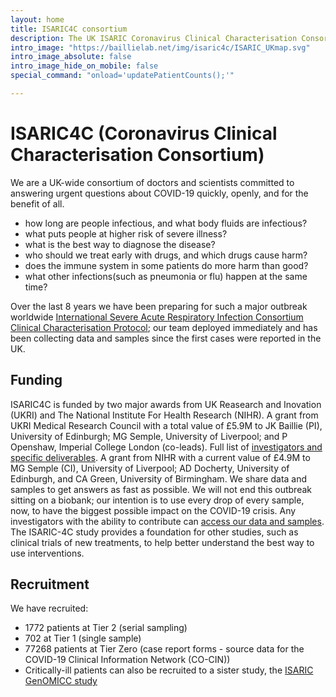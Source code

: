 ```yaml
---
layout: home
title: ISARIC4C consortium
description: The UK ISARIC Coronavirus Clinical Characterisation Consortium.
intro_image: "https://baillielab.net/img/isaric4c/ISARIC_UKmap.svg"
intro_image_absolute: false
intro_image_hide_on_mobile: false
special_command: "onload='updatePatientCounts();'"

---
```


# ISARIC4C (Coronavirus Clinical Characterisation Consortium)

We are a UK-wide consortium of doctors and scientists committed to answering urgent questions about COVID-19 quickly, openly, and for the benefit of all.

- how long are people infectious, and what body fluids are infectious?
- what puts people at higher risk of severe illness?
- what is the best way to diagnose the disease?
- who should we treat early with drugs, and which drugs cause harm?
- does the immune system in some patients do more harm than good?
- what other infections(such as pneumonia or flu) happen at the same time?


Over the last 8 years we have been preparing for such a major outbreak worldwide [International Severe Acute Respiratory Infection Consortium Clinical Characterisation Protocol](https://isaric.net/ccp); our team deployed immediately and has been collecting data and samples since the first cases were reported in the UK.

## Funding

ISARIC4C is funded by two major awards from UK Reasearch and Inovation (UKRI) and The National Institute For Health Research (NIHR).
A grant from UKRI Medical Research Council with a total value of £5.9M to JK Baillie (PI), University of Edinburgh; MG Semple, University of Liverpool; and P Openshaw, Imperial College London (co-leads). Full list of [investigators and specific deliverables](about/structure).
A grant from NIHR with a current value of £4.9M to MG Semple (CI), University of Liverpool; AD Docherty, University of Edinburgh, and CA Green, University of Birmingham.
We share data and samples to get answers as fast as possible. We will not end this outbreak sitting on a biobank; our intention is to use every drop of every sample, now, to have the biggest possible impact on the COVID-19 crisis. Any investigators with the ability to contribute can [access our data and samples](sample_access). The ISARIC-4C study provides a foundation for other studies, such as clinical trials of new treatments, to help better understand the best way to use interventions.

## Recruitment


<span id="date">We</span> have recruited:
- <span id="num-tier-2">1772</span> patients at Tier 2 (serial sampling)
- <span id="num-tier-1">702</span> at Tier 1 (single sample)
- <span id="num-tier-0">77268</span> patients at Tier Zero (case report forms - source data for the COVID-19 Clinical Information Network (CO-CIN))
- Critically-ill patients can also be recruited to a sister study, the [ISARIC GenOMICC study](https://genomicc.org) 

<script>
    function updatePatientCounts(){
        const format = x => x.toString().replace(/\B(?=(\d{3})+(?!\d))/g, ",");

        fetch("https://raw.githubusercontent.com/SurgicalInformatics/ccp_recruitment_flat_file/master/ccp_recruit_daily.csv")
        .then(res => res.text())
        .then(res => {
            const [fieldLine, valueLine] = res.split('\n');
            const fields = fieldLine.split(',');
            const values = valueLine.split(',');
            let data = {};
            for (let i=0; i<fields.length; i++){
                data[fields[i]] = values[i];
            }
            
            document.getElementById("date").innerText = "As of " + data["date_last_run"].split("T")[0] + ", we";
            document.getElementById("num-tier-0").innerText = format(data["n_tier0"]);
            document.getElementById("num-tier-1").innerText = format(data["n_tier1"]);
            document.getElementById("num-tier-2").innerText = format(data["n_tier2"]);
        });
    }
</script>
